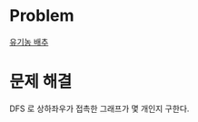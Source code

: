 # Problem
[유기농 배추](https://www.acmicpc.net/problem/1012)
   
# 문제 해결
DFS 로 상하좌우가 접촉한 그래프가 몇 개인지 구한다.            